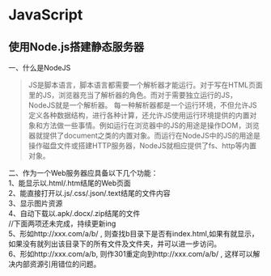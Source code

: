 # JavaScript
## 使用Node.js搭建静态服务器
一、什么是NodeJS
>JS是脚本语言，脚本语言都需要一个解析器才能运行。对于写在HTML页面里的JS，浏览器充当了解析器的角色。而对于需要独立运行的JS，NodeJS就是一个解析器。
每一种解析器都是一个运行环境，不但允许JS定义各种数据结构，进行各种计算，还允许JS使用运行环境提供的内置对象和方法做一些事情。例如运行在浏览器中的JS的用途是操作DOM，浏览器就提供了document之类的内置对象。而运行在NodeJS中的JS的用途是操作磁盘文件或搭建HTTP服务器，NodeJS就相应提供了fs、http等内置对象。

二、作为一个Web服务器应具备以下几个功能：<br>
1、能显示以.html/.htm结尾的Web页面 <br>
2、能直接打开以.js/.css/.json/.text结尾的文件内容 <br>
3、显示图片资源 <br>
4、自动下载以.apk/.docx/.zip结尾的文件 <br>
//下面两项还未完成，持续更新ing <br>
5、形如http://xxx.com/a/b/ , 则查找b目录下是否有index.html,如果有就显示，如果没有就列出该目录下的所有文件及文件夹，并可以进一步访问。<br>
6、形如http://xxx.com/a/b,  则作301重定向到http://xxx.com/a/b/ , 这样可以解决内部资源引用错位的问题。<br>

